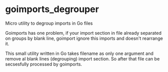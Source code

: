 # goimports_degrouper
Micro utility to degroup imports in Go files

Goimports has one problem, if your import section in file already separated on groups by blank line, 
goimport ignore this imports and doesn't rearrange it. 

This small utility written in Go takes filename as only one argument and remove al blank lines (degrouping) import section. 
So after that file can be secsesfully processed by goimports.
